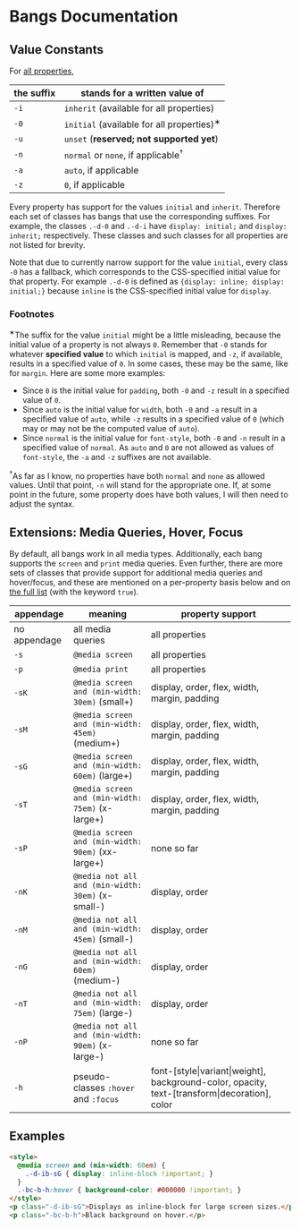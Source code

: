 # Bangs Documentation

## Value Constants

For [all properties](PROPERTIES.md),

the suffix | stands for a written value of
---------- | -----------------------------
`-i`       | `inherit` (available for all properties)
`-0`       | `initial` (available for all properties)<sup>&lowast;</sup>
`-u`       | `unset`   (**reserved; not supported yet**)
`-n`       | `normal` or `none`, if applicable<sup>&dagger;</sup>
`-a`       | `auto`, if applicable
`-z`       | `0`, if applicable

Every property has support for the values `initial` and `inherit`. Therefore each set of classes
has bangs that use the corresponding suffixes.
For example, the classes `.-d-0` and `.-d-i` have `display: initial;` and `display: inherit;` respectively.
These classes and such classes for all properties are not listed for brevity.

Note that due to currently narrow support for the value `initial`, every class `-0` has a fallback,
which corresponds to the CSS-specified initial value for that property.
For example `.-d-0` is defined as `{display: inline; display: initial;}` because
`inline` is the CSS-specified initial value for `display`.

### Footnotes

<sup>&lowast;</sup>The suffix for the value `initial` might be a little misleading, because the
initial value of a property
is not always `0`. Remember that `-0` stands for whatever **specified value** to which `initial` is mapped,
and `-z`, if available, results in a specified value of `0`.
In some cases, these may be the same, like for `margin`. Here are some more examples:

- Since `0` is the initial value for `padding`, both `-0` and `-z` result in a specified value of `0`.
- Since `auto` is the initial value for `width`, both `-0` and `-a` result in a specified value of `auto`,
  while `-z` results in a specified value of `0` (which may or may not be the computed value of `auto`).
- Since `normal` is the initial value for `font-style`, both `-0` and `-n` result in a specified value of `normal`.
  As `auto` and `0` are not allowed as values of `font-style`, the `-a` and `-z` suffixes are not available.

<sup>&dagger;</sup>As far as I know, no properties have both `normal` and `none` as allowed values.
Until that point, `-n` will stand for the appropriate one. If, at some point in the future, some
property does have both values, I will then need to adjust the syntax.

## Extensions: Media Queries, Hover, Focus

By default, all bangs work in all media types. Additionally, each bang supports the
`screen` and `print` media queries.
Even further, there are more sets of classes that provide support for
additional media queries and hover/focus, and these are mentioned on a per-property basis below
and on [the full list](PROPERTIES.md) (with the keyword `true`).

appendage    | meaning                                            | property support
---------    | -------                                            | ----------------
no appendage | all media queries                                  | all properties
`-s`         | `@media screen`                                    | all properties
`-p`         | `@media print`                                     | all properties
`-sK`        | `@media screen  and (min-width: 30em)` (small+)    | display, order, flex, width, margin, padding
`-sM`        | `@media screen  and (min-width: 45em)` (medium+)   | display, order, flex, width, margin, padding
`-sG`        | `@media screen  and (min-width: 60em)` (large+)    | display, order, flex, width, margin, padding
`-sT`        | `@media screen  and (min-width: 75em)` (x-large+)  | display, order, flex, width, margin, padding
`-sP`        | `@media screen  and (min-width: 90em)` (xx-large+) | none so far
`-nK`        | `@media not all and (min-width: 30em)` (x-small-)  | display, order
`-nM`        | `@media not all and (min-width: 45em)` (small-)    | display, order
`-nG`        | `@media not all and (min-width: 60em)` (medium-)   | display, order
`-nT`        | `@media not all and (min-width: 75em)` (large-)    | display, order
`-nP`        | `@media not all and (min-width: 90em)` (x-large-)  | none so far
`-h`         | pseudo-classes `:hover` and `:focus`               | font-[style&#x007c;variant&#x007c;weight], background-color, opacity, text-[transform&#x007c;decoration], color

## Examples

```html
<style>
  @media screen and (min-width: 60em) {
    .-d-ib-sG { display: inline-block !important; }
  }
  .-bc-b-h:hover { background-color: #000000 !important; }
</style>
<p class="-d-ib-sG">Displays as inline-block for large screen sizes.</p>
<p class="-bc-b-h">Black background on hover.</p>
```
